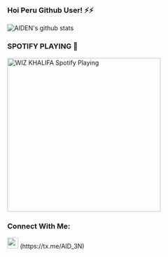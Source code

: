 ### Hoi Peru Github User! ⚡⚡

![AIDEN's github stats](https://github-readme-stats.vercel.app/api?username=Aid-3n)


### SPOTIFY PLAYING 🎵

<img src="https://now-playing-codestackr.vercel.app/api/spotify-playing" alt="WIZ KHALIFA Spotify Playing" width="350" />

### Connect With Me:

<img src="https://cdn.jsdelivr.net/npm/simple-icons@3.5.0/icons/telegram.js" width="25" />
(https://tx.me/AID_3N)
